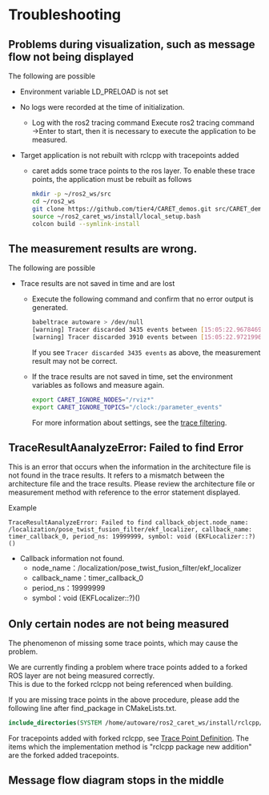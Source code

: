 # Troubleshooting

## Problems during visualization, such as message flow not being displayed

The following are possible

- Environment variable LD_PRELOAD is not set

- No logs were recorded at the time of initialization.

  - Log with the ros2 tracing command
    Execute ros2 tracing command →Enter to start, then it is necessary to execute the application to be measured.

- Target application is not rebuilt with rclcpp with tracepoints added

  - caret adds some trace points to the ros layer.
    To enable these trace points, the application must be rebuilt as follows

    ```bash
    mkdir -p ~/ros2_ws/src
    cd ~/ros2_ws
    git clone https://github.com/tier4/CARET_demos.git src/CARET_demos --recursive
    source ~/ros2_caret_ws/install/local_setup.bash
    colcon build --symlink-install
    ```

## The measurement results are wrong.

The following are possible

- Trace results are not saved in time and are lost

  - Execute the following command and confirm that no error output is generated.

    ```bash
    babeltrace autoware > /dev/null
    [warning] Tracer discarded 3435 events between [15:05:22.967846940] and [15:05:23.025356129] in trace UUID 236d978f8bde4cbc9460b0f4e008081, at path: "autoware/ust/uid/1000/64-bit", within stream id 0, at relative path: "ros2_12". You should consider recording a new trace with larger buffers or with fewer events enabled.
    [warning] Tracer discarded 3910 events between [15:05:22.972199681] and [15:05:23.024463592] in trace UUID 236d978f8bde4cbc9460b0f4e008081, at path: "autoware/ust/uid/1000/64-bit", within stream id 0, at relative path: "ros2_6". You should consider recording a new trace with larger buffers or with fewer events enabled.
    ```

    If you see `Tracer discarded 3435 events` as above, the measurement result may not be correct.

  - If the trace results are not saved in time, set the environment variables as follows and measure again.

    ```bash
    export CARET_IGNORE_NODES="/rviz*"
    export CARET_IGNORE_TOPICS="/clock:/parameter_events"
    ```

    For more information about settings, see the [trace filtering](../recording/trace_filtering.md).

## TraceResultAanalyzeError: Failed to find Error

This is an error that occurs when the information in the architecture file is not found in the trace results.
It refers to a mismatch between the architecture file and the trace results.
Please review the architecture file or measurement method with reference to the error statement displayed.

Example

```text
TraceResultAanalyzeError: Failed to find callback_object.node_name: /localization/pose_twist_fusion_filter/ekf_localizer, callback_name: timer_callback_0, period_ns: 19999999, symbol: void (EKFLocalizer::?)()
```

- Callback information not found.
  - node_name：/localization/pose_twist_fusion_filter/ekf_localizer
  - callback_name：timer_callback_0
  - period_ns：19999999
  - symbol：void (EKFLocalizer::?)()

## Only certain nodes are not being measured

The phenomenon of missing some trace points, which may cause the problem.

We are currently finding a problem where trace points added to a forked ROS layer are not being measured correctly.  
This is due to the forked rclcpp not being referenced when building.

If you are missing trace points in the above procedure, please add the following line after find_package in CMakeLists.txt.

```cmake
include_directories(SYSTEM /home/autoware/ros2_caret_ws/install/rclcpp/include)
```

For tracepoints added with forked rclcpp, see [Trace Point Definition](../design/supported_tracepoints.md). The items which the implementation method is "rclcpp package new addition" are the forked added tracepoints.

## Message flow diagram stops in the middle
